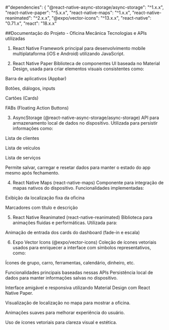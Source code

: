 #"dependencies": {
  "@react-native-async-storage/async-storage": "^1.x.x",
  "react-native-paper": "^5.x.x",
  "react-native-maps": "^1.x.x",
  "react-native-reanimated": "^2.x.x",
  "@expo/vector-icons": "^13.x.x",
  "react-native": "0.71.x",
  "react": "18.x.x"

  ##Documentação do Projeto - Oficina Mecânica
Tecnologias e APIs utilizadas
1. React Native
Framework principal para desenvolvimento mobile multiplataforma (iOS e Android) utilizando JavaScript.

2. React Native Paper
Biblioteca de componentes UI baseada no Material Design, usada para criar elementos visuais consistentes como:

Barra de aplicativos (Appbar)

Botões, diálogos, inputs

Cartões (Cards)

FABs (Floating Action Buttons)

3. AsyncStorage (@react-native-async-storage/async-storage)
API para armazenamento local de dados no dispositivo. Utilizada para persistir informações como:

Lista de clientes

Lista de veículos

Lista de serviços

Permite salvar, carregar e resetar dados para manter o estado do app mesmo após fechamento.

4. React Native Maps (react-native-maps)
Componente para integração de mapas nativos do dispositivo. Funcionalidades implementadas:

Exibição da localização fixa da oficina

Marcadores com título e descrição

5. React Native Reanimated (react-native-reanimated)
Biblioteca para animações fluidas e performáticas. Utilizada para:

Animação de entrada dos cards do dashboard (fade-in e escala)

6. Expo Vector Icons (@expo/vector-icons)
Coleção de ícones vetoriais usados para enriquecer a interface com símbolos representativos, como:

Ícones de grupo, carro, ferramentas, calendário, dinheiro, etc.

Funcionalidades principais baseadas nessas APIs
Persistência local de dados para manter informações salvas no dispositivo.

Interface amigável e responsiva utilizando Material Design com React Native Paper.

Visualização de localização no mapa para mostrar a oficina.

Animações suaves para melhorar experiência do usuário.

Uso de ícones vetoriais para clareza visual e estética.